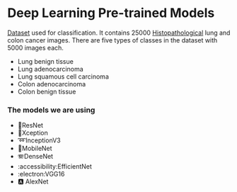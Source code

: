 # Deep Learning Pre-trained Models

[Dataset](https://www.kaggle.com/datasets/andrewmvd/lung-and-colon-cancer-histopathological-images) used for classification.
It contains 25000 [Histopathological](https://en.wikipedia.org/wiki/Histopathology) lung and colon cancer images. There are five types of classes in the dataset with 5000 images each.

  - Lung benign tissue
  - Lung adenocarcinoma
  - Lung squamous cell carcinoma
  - Colon adenocarcinoma
  - Colon benign tissue


### The models we are using 
- 📌ResNet
- 🐬Xception
- ➿InceptionV3
- 📱MobileNet
- 🪗DenseNet
- :accessibility:EfficientNet
- :electron:VGG16
- 🅰️ AlexNet

